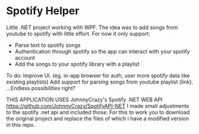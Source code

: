 # Spotify Helper

Little .NET project working with WPF.
The idea was to add songs from youtube to spotify with little effort.
For now it only support:
  - Parse text to spotify songs
  - Authentication through spotify so the app can interact with your spotify account
  - Add the songs to your spotify library with a playlist

To do:
Improve UI. (eg. in-app browser for auth, user more spotify data like existing playlists)
Add support for parsing songs from youtube playlist (link).
...Endless possibilities right?

THIS APPLICATION USES JohnnyCrazy's Spotify .NET WEB API https://github.com/JohnnyCrazy/SpotifyAPI-NET
I made small adjustments to the spotify .net api and included those. For this to work you to download the original project and replace the files of which i have a modified version in this repo.
